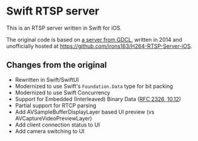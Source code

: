 # Swift RTSP server

This is an RTSP server written in Swift for iOS.

The original code is based on [a server from GDCL](http://www.gdcl.co.uk/2013/02/20/iOS-Video-Encoding.html), written in 2014 and unofficially hosted at https://github.com/irons163/H264-RTSP-Server-iOS.

## Changes from the original

- Rewritten in Swift/SwiftUI
- Modernized to use Swift's `Foundation.Data` type for bit packing
- Modernized to use Swift Concurrency
- Support for Embedded (Interleaved) Binary Data ([RFC 2326, 10.12](https://datatracker.ietf.org/doc/html/rfc2326#section-10.12))
- Partial support for RTCP parsing
- Add AVSampleBufferDisplayLayer based UI preview (vs AVCaptureVideoPreviewLayer)
- Add client connection status to UI
- Add camera switching to UI
